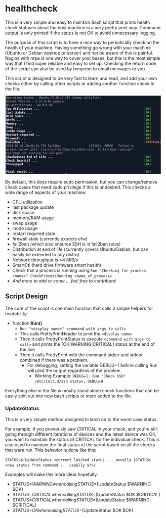 # healthcheck
This is a very simple and easy to maintain Bash script that prints health check statuses about the host machine in a very pretty print way. Command output is only printed if the status is not OK to avoid unnecessary logging.

The purpose of this script is to have a nice way to periodically check on the health of your machine. Having something go wrong with your machine (Ubuntu or Debian desktop or server) and not be aware of this is painful. Nagios with nrpe is one way to cover your bases, but this is the most simple way that I find super reliable and easy to set up. Checking the return code of the script can also be used by borgcron to email messages to you.

This script is designed to be very fast to learn and read, and add your own checks either by calling other scripts or adding another function check in the file.

![Run Screenshot](https://github.com/ccasper/healthcheck/blob/52df49c8c09ce2f8b90fd0d86f03aef467e2893a/images/run_screenshot.png?raw=true
)

By default, this does require sudo permission, but you can change/remove check cases that need sudo privilege if this is undesired. This checks a wide range of aspects of your machine:
- CPU utilization
- last package update
- disk space
- memory/RAM usage
- swap usage
- inode usage
- restart required state
- firewall state (currently expects ufw)
- fail2ban (which also ensures SSH is in fail2ban rules)
- Distribution at end of life (currently covers Ubuntu/Debian, but can easily be extended to any distro)
- Network throughput is <4 MiB/s
- SmartCtl (hard drive firmware smart health)
- Check that a process is running using ```Run "Checking for process <name>" CheckProcessRunning <name_of_process>```
- _And more to add or come ... feel free to contribute!_

## Script Design

The core of the script is one main function that calls 3 simple helpers for readability:

- function **Run()**
  - ```Run "<display name>" <command with args to call>```
  - This calls PrettyPrintHeader to print the ```<display name>```
  - Then it calls PrettyPrintStatus to execute ```<command with args to call>``` and prints the [OK|WARNING|CRITICAL] status at the end of the line
  - Then it calls PrettyPrint with the command stderr and stdout combined if there was a problem.
    - For debugging, setting the variable DEBUG=1 before calling Run will print the output regardless of the problem.
      - Working Example: ```DEBUG=1; Run "Check SSH" /etc/init.d/ssh status; DEBUG=0```
   
Everything else in the file is mostly stand alone check functions that can be easily split out into new bash scripts or more added to the file.

### UpdateStatus

This is a very simple method designed to latch on to the worst case status.

For example, if you previously saw CRITICAL in your check, and you're still going through different iterations of devices and the latest device was OK, you want to maintain the status of CRITICAL for the individual check. This is also used to maintain the final status of the script based on all the checks that were run. This behavior is done like this:

```STATUS=$(UpdateStatus <current latched status ... usually $STATUS> <new status from command ... usually $?>)```

Examples will make this more clear hopefully:
 - STATUS=$WARNING when calling STATUS=$(UpdateStatus $WARNING $OK)
 - STATUS=$CRITICAL when calling STATUS=$(UpdateStatus $OK $CRITICAL)
 - STATUS=$CRITICAL when calling STATUS=$(UpdateStatus $WARNING $CRITICAL)
 - STATUS=$OK when calling STATUS=$(UpdateStatus $OK $OK)
   
